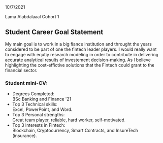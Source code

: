 10/7/2021

Lama Alabdalaaal
Cohort 1


## Student Career Goal Statement 

 My main goal is to work in a big fiance institution
 and throught the years considered to be part of one the fintech leader players. 
 I would really want to engage with equtiy research modeling 
 in order to contribute in delivering accurate analytical results of investement decision-making.
 As I believe highlighting the cost-effictive solutions that the Fintech could grant to the financial sector.

### Student mini-CV:

  - Degrees Completed:    
        BSc Banking and Finance '21 
  - Top 3 Technical skills:    
         Excel, PowerPoint, and Word.
  - Top 3 Personal strengths:   
       Great team player, reliable, hard worker, self-motivated.
  - Top 3 Interests in Fintech:    
        Blockchain, Cryptocurrency, Smart Contracts, and InsureTech (insurance).